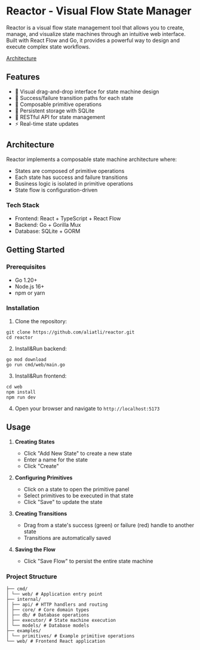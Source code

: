 # Reactor - Visual Flow State Manager

Reactor is a visual flow state management tool that allows you to create, manage, and visualize state machines through an intuitive web interface. Built with React Flow and Go, it provides a powerful way to design and execute complex state workflows.

[Architecture](https://medium.com/picus-security-engineering/dynamic-state-management-composable-state-machines-with-primitive-operations-7580ccdd0a3d)

## Features

- 🎨 Visual drag-and-drop interface for state machine design
- 🔄 Success/failure transition paths for each state
- 🧩 Composable primitive operations
- 💾 Persistent storage with SQLite
- 🔌 RESTful API for state management
- ⚡ Real-time state updates

## Architecture

Reactor implements a composable state machine architecture where:
- States are composed of primitive operations
- Each state has success and failure transitions
- Business logic is isolated in primitive operations
- State flow is configuration-driven

### Tech Stack

- Frontend: React + TypeScript + React Flow
- Backend: Go + Gorilla Mux
- Database: SQLite + GORM

## Getting Started

### Prerequisites

- Go 1.20+
- Node.js 16+
- npm or yarn

### Installation

1. Clone the repository:
```
git clone https://github.com/aliatli/reactor.git
cd reactor
```
2. Install&Run backend:
```
go mod download
go run cmd/web/main.go
```
3. Install&Run frontend:
```
cd web
npm install
npm run dev
```

4. Open your browser and navigate to `http://localhost:5173`

## Usage

1. **Creating States**
   - Click "Add New State" to create a new state
   - Enter a name for the state
   - Click "Create"

2. **Configuring Primitives**
   - Click on a state to open the primitive panel
   - Select primitives to be executed in that state
   - Click "Save" to update the state

3. **Creating Transitions**
   - Drag from a state's success (green) or failure (red) handle to another state
   - Transitions are automatically saved

4. **Saving the Flow**
   - Click "Save Flow" to persist the entire state machine
### Project Structure
```
├── cmd/
│ └── web/ # Application entry point
├── internal/
│ ├── api/ # HTTP handlers and routing
│ ├── core/ # Core domain types
│ ├── db/ # Database operations
│ ├── executor/ # State machine execution
│ └── models/ # Database models
├── examples/
│ └── primitives/ # Example primitive operations
└── web/ # Frontend React application
```
